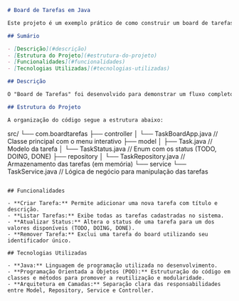 ```markdown
# Board de Tarefas em Java

Este projeto é um exemplo prático de como construir um board de tarefas em Java, aplicando boas práticas de programação e utilizando uma arquitetura em camadas (Model, Repository, Service e Controller). O projeto permite a criação, listagem, atualização e remoção de tarefas por meio de um menu interativo no console.

## Sumário

- [Descrição](#descrição)
- [Estrutura do Projeto](#estrutura-do-projeto)
- [Funcionalidades](#funcionalidades)
- [Tecnologias Utilizadas](#tecnologias-utilizadas)

## Descrição

O "Board de Tarefas" foi desenvolvido para demonstrar um fluxo completo de gerenciamento de tarefas, desde o planejamento até a implementação de funcionalidades, passando pela separação de responsabilidades em diferentes camadas. Esse projeto é uma ótima base para quem deseja aprender mais sobre a organização de aplicações em Java e pode ser expandido para incluir interfaces gráficas, persistência em banco de dados ou uma API REST.

## Estrutura do Projeto

A organização do código segue a estrutura abaixo:

```
src/
└── com.boardtarefas
    ├── controller
    │      └── TaskBoardApp.java       // Classe principal com o menu interativo
    ├── model
    │      ├── Task.java                // Modelo da tarefa
    │      └── TaskStatus.java          // Enum com os status (TODO, DOING, DONE)
    ├── repository
    │      └── TaskRepository.java      // Armazenamento das tarefas (em memória)
    └── service
           └── TaskService.java         // Lógica de negócio para manipulação das tarefas
```

## Funcionalidades

- **Criar Tarefa:** Permite adicionar uma nova tarefa com título e descrição.
- **Listar Tarefas:** Exibe todas as tarefas cadastradas no sistema.
- **Atualizar Status:** Altera o status de uma tarefa para um dos valores disponíveis (TODO, DOING, DONE).
- **Remover Tarefa:** Exclui uma tarefa do board utilizando seu identificador único.

## Tecnologias Utilizadas

- **Java:** Linguagem de programação utilizada no desenvolvimento.
- **Programação Orientada a Objetos (POO):** Estruturação do código em classes e métodos para promover a reutilização e modularidade.
- **Arquitetura em Camadas:** Separação clara das responsabilidades entre Model, Repository, Service e Controller.
